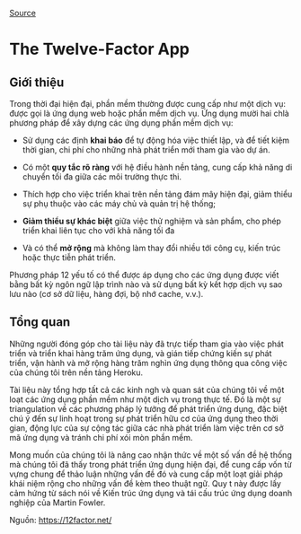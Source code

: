 
[Source](https://12factor.net/ "Permalink to The Twelve-Factor App")

# The Twelve-Factor App

## Giới thiệu

Trong thời đại hiện đại, phần mềm thường được cung cấp như một dịch vụ: được gọi là ứng dụng web hoặc phần mềm dịch vụ. Ứng dụng mười hai chlà phương pháp để xây dựng các ứng dụng phần mềm dịch vụ:

* Sử dụng các định **khai báo** để tự động hóa việc thiết lập, và để tiết kiệm thời gian, chi phí cho những nhà phát triển mới tham gia vào dự án.

* Có một **quy tắc rõ ràng** với hệ điều hành nền tảng, cung cấp khả năng di chuyển tối đa giữa các môi trường thực thi.

* Thích hợp cho việc triển khai trên nền tảng đám mây hiện đại, giảm thiểu sự phụ thuộc vào các máy chủ và quản trị hệ thống;

* **Giảm thiểu sự khác biệt** giữa việc thử nghiệm và sản phẩm, cho phép triển khai liên tục cho với khả năng tối đa

* Và có thể **mở rộng** mà không làm thay đổi nhiều tới công cụ, kiến ​​trúc hoặc thực tiễn phát triển.

Phương pháp 12 yếu tố có thể được áp dụng cho các ứng dụng được viết bằng bất kỳ ngôn ngữ lập trình nào và sử dụng bất kỳ kết hợp dịch vụ sao lưu nào (cơ sở dữ liệu, hàng đợi, bộ nhớ cache, v.v.).

## Tổng quan

Những người đóng góp cho tài liệu này đã trực tiếp tham gia vào việc phát triển và triển khai hàng trăm ứng dụng, và gián tiếp chứng kiến ​​sự phát triển, vận hành và mở rộng hàng trăm nghìn ứng dụng thông qua công việc của chúng tôi trên nền tảng Heroku.

Tài liệu này tổng hợp tất cả các kinh ngh và quan sát của chúng tôi về một loạt các ứng dụng phần mềm như một dịch vụ trong thực tế. Đó là một sự triangulation về các phương pháp lý tưởng để phát triển ứng dụng, đặc biệt chú ý đến sự linh hoạt trong sự phát triển hữu cơ của ứng dụng theo thời gian, động lực của sự cộng tác giữa các nhà phát triển làm việc trên cơ sở mã ứng dụng và tránh chi phí xói mòn phần mềm.

Mong muốn của chúng tôi là nâng cao nhận thức về một số vấn đề hệ thống mà chúng tôi đã thấy trong phát triển ứng dụng hiện đại, để cung cấp vốn từ vựng chung để thảo luận những vấn đề đó và cung cấp một loạt giải pháp khái niệm rộng cho những vấn đề kèm theo thuật ngữ. Quy t này được lấy cảm hứng từ sách nói về Kiến trúc ứng dụng và tái cấu trúc ứng dụng doanh nghiệp của Martin Fowler.


[1]: http://www.heroku.com/
[2]: http://blog.heroku.com/archives/2011/6/28/the_new_heroku_4_erosion_resistance_explicit_contracts/
[3]: https://books.google.com/books/about/Patterns_of_enterprise_application_archi.html?id=FyWZt5DdvFkC
[4]: https://books.google.com/books/about/Refactoring.html?id=1MsETFPD3I0C

Nguồn: https://12factor.net/

  
